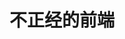 ---
layout: home
sidebar: false

title: 不正经的前端
titleTemplate: 是前端，又不只是前端，分享前端开发的点滴！

hero:
  name: 不正经的前端 
  text: Isboyjc
  tagline: 是前端，又不只是前端，分享前端开发的点滴！
  image:
    src: http://qiniuimages.isboyjc.com/picgo/202303141640806.svg
    alt: isboyjc
  actions:
    # - theme: brand
    #   text: 硬核JS
    #   link: /hardcorejs/
    - theme: brand
      text: 面试
      link: /interview/
    - theme: alt
      text: Vue3+Vite项目实战
      link: /vue3vitepro/
features:
  - title: 内容
    icon: 💡
    details: 尽量无错，避免误导！
  - title: 体系
    icon: ✨
    details: 逐渐形成体系，更容易理解和记忆！
  - title: 开放
    icon: 👀
    details: 共同纠错、讨论、输出！
---
